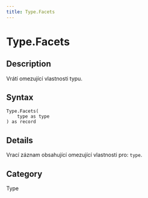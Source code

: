 ```yaml
---
title: Type.Facets
---
```


# Type.Facets


## Description

Vrátí omezující vlastnosti typu.


## Syntax

```powerquery
Type.Facets(
    type as type
) as record
```


## Details

Vrací záznam obsahující omezující vlastnosti pro: <code>type</code>.



## Category
Type
